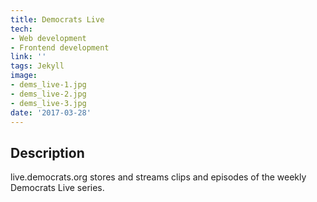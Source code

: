 ```yaml
---
title: Democrats Live
tech:
- Web development
- Frontend development
link: ''
tags: Jekyll
image:
- dems_live-1.jpg
- dems_live-2.jpg
- dems_live-3.jpg
date: '2017-03-28'
---
```


## Description

live.democrats.org stores and streams clips and episodes of the weekly Democrats Live series.
